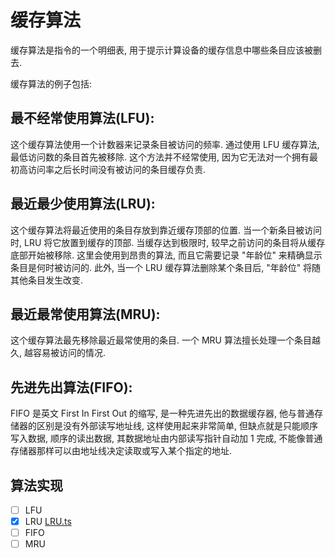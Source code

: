 # 缓存算法

缓存算法是指令的一个明细表, 用于提示计算设备的缓存信息中哪些条目应该被删去.

缓存算法的例子包括:

## 最不经常使用算法(LFU):

这个缓存算法使用一个计数器来记录条目被访问的频率. 通过使用 LFU 缓存算法, 最低访问数的条目首先被移除. 这个方法并不经常使用, 因为它无法对一个拥有最初高访问率之后长时间没有被访问的条目缓存负责.

## 最近最少使用算法(LRU):

这个缓存算法将最近使用的条目存放到靠近缓存顶部的位置. 当一个新条目被访问时, LRU 将它放置到缓存的顶部. 当缓存达到极限时, 较早之前访问的条目将从缓存底部开始被移除. 这里会使用到昂贵的算法, 而且它需要记录 "年龄位" 来精确显示条目是何时被访问的. 此外, 当一个 LRU 缓存算法删除某个条目后, "年龄位" 将随其他条目发生改变.

## 最近最常使用算法(MRU):

这个缓存算法最先移除最近最常使用的条目. 一个 MRU 算法擅长处理一个条目越久, 越容易被访问的情况.

## 先进先出算法(FIFO):

FIFO 是英文 First In First Out 的缩写, 是一种先进先出的数据缓存器, 他与普通存储器的区别是没有外部读写地址线, 这样使用起来非常简单, 但缺点就是只能顺序写入数据, 顺序的读出数据, 其数据地址由内部读写指针自动加 1 完成, 不能像普通存储器那样可以由地址线决定读取或写入某个指定的地址.

## 算法实现

- [ ] LFU
- [x] LRU [LRU.ts](./LRU.ts)
- [ ] FIFO
- [ ] MRU
